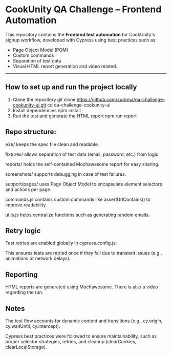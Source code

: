 # CookUnity QA Challenge – Frontend Automation

This repository contains the **Frontend test automation** for CookUnity's signup workflow, developed with Cypress using best practices such as:

- Page Object Model (POM)
- Custom commands
- Separation of test data
- Visual HTML report generation and video related.

---

## How to set up and run the project locally

1. Clone the repository
git clone https://github.com/zurirma/qa-challenge-cookunity-ui.git
cd qa-challenge-cookunity-ui
2. Install dependencies
npm install
3. Run the test and generate the HTML report
npm run report


## Repo structure:

e2e/ keeps the spec file clean and readable.

fixtures/ allows separation of test data (email, password, etc.) from logic.

reports/ holds the self-contained Mochawesome report for easy sharing.

screenshots/ supports debugging in case of test failures.

support/pages/ uses Page Object Model to encapsulate element selectors and actions per page.

commands.js contains custom commands like assertUrlContains() to improve readability.

utils.js helps centralize functions such as generating random emails.

## Retry logic
Test retries are enabled globally in cypress.config.js:

This ensures tests are retried once if they fail due to transient issues (e.g., animations or network delays).

## Reporting
HTML reports are generated using Mochawesome. There is also a video regarding the run.


## Notes
The test flow accounts for dynamic content and transitions (e.g., cy.origin, cy.waitUntil, cy.intercept).

Cypress best practices were followed to ensure maintainability, such as proper selector strategies, retries, and cleanup (clearCookies, clearLocalStorage).
